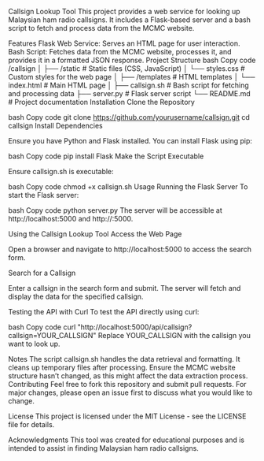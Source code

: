 Callsign Lookup Tool
This project provides a web service for looking up Malaysian ham radio callsigns. It includes a Flask-based server and a bash script to fetch and process data from the MCMC website.

Features
Flask Web Service: Serves an HTML page for user interaction.
Bash Script: Fetches data from the MCMC website, processes it, and provides it in a formatted JSON response.
Project Structure
bash
Copy code
/callsign
│
├── /static                # Static files (CSS, JavaScript)
│   └── styles.css         # Custom styles for the web page
│
├── /templates             # HTML templates
│   └── index.html         # Main HTML page
│
├── callsign.sh            # Bash script for fetching and processing data
├── server.py              # Flask server script
└── README.md              # Project documentation
Installation
Clone the Repository

bash
Copy code
git clone https://github.com/yourusername/callsign.git
cd callsign
Install Dependencies

Ensure you have Python and Flask installed. You can install Flask using pip:

bash
Copy code
pip install Flask
Make the Script Executable

Ensure callsign.sh is executable:

bash
Copy code
chmod +x callsign.sh
Usage
Running the Flask Server
To start the Flask server:

bash
Copy code
python server.py
The server will be accessible at http://localhost:5000 and http://<your-ip>:5000.

Using the Callsign Lookup Tool
Access the Web Page

Open a browser and navigate to http://localhost:5000 to access the search form.

Search for a Callsign

Enter a callsign in the search form and submit. The server will fetch and display the data for the specified callsign.

Testing the API with Curl
To test the API directly using curl:

bash
Copy code
curl "http://localhost:5000/api/callsign?callsign=YOUR_CALLSIGN"
Replace YOUR_CALLSIGN with the callsign you want to look up.

Notes
The script callsign.sh handles the data retrieval and formatting. It cleans up temporary files after processing.
Ensure the MCMC website structure hasn’t changed, as this might affect the data extraction process.
Contributing
Feel free to fork this repository and submit pull requests. For major changes, please open an issue first to discuss what you would like to change.

License
This project is licensed under the MIT License - see the LICENSE file for details.

Acknowledgments
This tool was created for educational purposes and is intended to assist in finding Malaysian ham radio callsigns.
